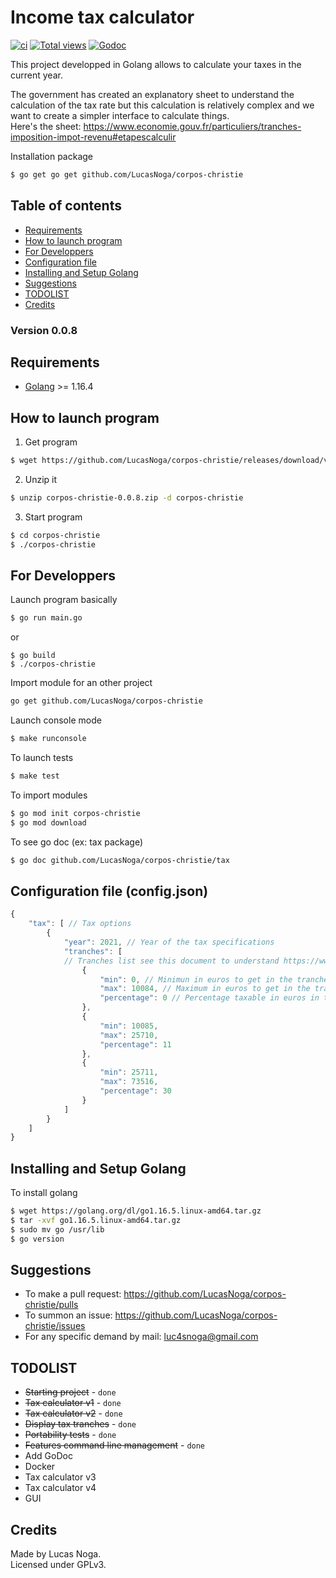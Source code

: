 # Income tax calculator

[![ci](https://github.com/LucasNoga/corpos-christie/actions/workflows/go.yml/badge.svg?branch=master)](https://github.com/LucasNoga/corpos-christie/actions)
[![Total views](https://img.shields.io/sourcegraph/rrc/github.com/LucasNoga/corpos-christie.svg)](https://sourcegraph.com/github.com/LucasNoga/corpos-christie)
[![Godoc](https://godoc.org/github.com/LucasNoga/corpos-christie?status.svg)](https://godoc.org/github.com/LucasNoga/corpos-christie)

This project developped in Golang allows to calculate your taxes in the current year.  

The government has created an explanatory sheet to understand the calculation of the tax rate but this calculation is relatively complex and we want to create a simpler interface to calculate things.  
Here's the sheet: https://www.economie.gouv.fr/particuliers/tranches-imposition-impot-revenu#etapescalculir  

Installation package
```bash
$ go get go get github.com/LucasNoga/corpos-christie
```


## Table of contents
- [Requirements](#requirements)
- [How to launch program](#how-to-launch-program)
- [For Developpers](#for-developpers)
- [Configuration file](#configuration-file-configjson)
- [Installing and Setup Golang](#installing-and-setup-golang)
- [Suggestions](#suggestions)
- [TODOLIST](#todolist)
- [Credits](#credits)

### Version 0.0.8

## Requirements
- [Golang](https://golang.org/dl/) >= 1.16.4

## How to launch program
1. Get program
```bash
$ wget https://github.com/LucasNoga/corpos-christie/releases/download/v0.0.7/corpos-christie-0.0.8.zip
```

2. Unzip it
```bash
$ unzip corpos-christie-0.0.8.zip -d corpos-christie
```

3. Start program
```bash
$ cd corpos-christie
$ ./corpos-christie
```

## For Developpers
Launch program basically
```bash
$ go run main.go
```
or
```
$ go build
$ ./corpos-christie
```

Import module for an other project
```bash
go get github.com/LucasNoga/corpos-christie
```

Launch console mode
```bash
$ make runconsole
```

To launch tests
```bash
$ make test
```

To import modules
```bash
$ go mod init corpos-christie
$ go mod download
```

To see go doc (ex: tax package)
```bash
$ go doc github.com/LucasNoga/corpos-christie/tax
```

## Configuration file (config.json)
```js
{
    "tax": [ // Tax options
        {
            "year": 2021, // Year of the tax specifications
            "tranches": [
            // Tranches list see this document to understand https://www.economie.gouv.fr/particuliers/tranches-imposition-impot-revenu#etapescalculir      
                {
                    "min": 0, // Minimun in euros to get in the tranche
                    "max": 10084, // Maximum in euros to get in the tranche
                    "percentage": 0 // Percentage taxable in euros in this tranche
                },
                {
                    "min": 10085,
                    "max": 25710,
                    "percentage": 11
                },
                {
                    "min": 25711,
                    "max": 73516,
                    "percentage": 30
                }
            ]
        }
    ]
}
```

## Installing and Setup Golang
To install golang
```bash
$ wget https://golang.org/dl/go1.16.5.linux-amd64.tar.gz
$ tar -xvf go1.16.5.linux-amd64.tar.gz
$ sudo mv go /usr/lib
$ go version
```

## Suggestions
- To make a pull request: https://github.com/LucasNoga/corpos-christie/pulls
- To summon an issue: https://github.com/LucasNoga/corpos-christie/issues
- For any specific demand by mail: luc4snoga@gmail.com

## TODOLIST
- ~~Starting project~~ - `done`
- ~~Tax calculator v1~~ - `done`
- ~~Tax calculator v2~~ - `done`
- ~~Display tax tranches~~ - `done`
- ~~Portability tests~~ - `done`
- ~~Features command line management~~ - `done`
- Add GoDoc
- Docker
- Tax calculator v3
- Tax calculator v4
- GUI


## Credits
Made by Lucas Noga.  
Licensed under GPLv3.